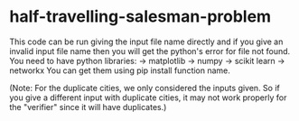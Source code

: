 # half-travelling-salesman-problem
This code can be run giving the input file name directly and if you give an invalid input file name then you will get the python's error for file not found.
You need to have python libraries:
-> matplotlib
-> numpy
-> scikit learn
-> networkx
You can get them using pip install function name.

(Note: For the duplicate cities, we only considered the inputs given. So if you give a different input with duplicate cities, it may not work properly for the "verifier" since it will have duplicates.)

